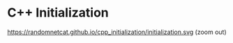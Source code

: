 <!-- alias init, initialization -->

# C++ Initialization
<https://randomnetcat.github.io/cpp_initialization/initialization.svg> (zoom out)
